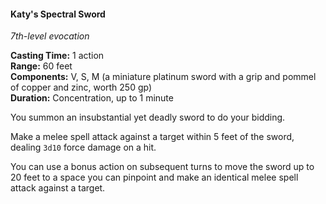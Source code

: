 #### Katy's Spectral Sword
<!-- markdownlint-disable link-image-reference-definitions -->
[_metadata_:spell_school]:- "evocation"
[_metadata_:spell_level]:- "7"
[_metadata_:casting_time_amount]:- "1"
[_metadata_:casting_time_unit]:- "action"
[_metadata_:ritual]:- "false"
[_metadata_:range]:- "60 feet"
[_metadata_:target]:- "1 target"
[_metadata_:components_verbal]:- "true"
[_metadata_:components_somatic]:- "true"
[_metadata_:components_material]:- "true"
[_metadata_:components_material_description]:- "a miniature platinum sword with a grip and pommel of copper and zinc, worth 250 gp"
[_metadata_:components_material_cost]:- "250 gp"
[_metadata_:concentration]:- "true"
[_metadata_:duration]:- "Up to 1 minute"
[_metadata_:damage_formula]:- "3d10"
[_metadata_:damage_type]:- "force"
[_metadata_:compared_to_wotc_srd_5.1]:- "mechanics_same_wording_different"
[_metadata_:compared_to_a5e_srd]:- "added"
[_metadata_:spell_original_name]:- "Arcane Sword"
<!-- markdownlint-disable-next-line no-emphasis-as-heading -->
_7th-level evocation_

**Casting Time:** 1 action \
**Range:** 60 feet \
**Components:** V, S, M (a miniature platinum sword with a grip and pommel of copper and zinc, worth 250 gp) \
**Duration:** Concentration, up to 1 minute

You summon an insubstantial yet deadly sword to do your bidding.

Make a melee spell attack against a target within 5 feet of the sword, dealing `3d10` force damage on a hit.

You can use a bonus action on subsequent turns to move the sword up to 20 feet to a space you can pinpoint and make an identical melee spell attack against a target.

